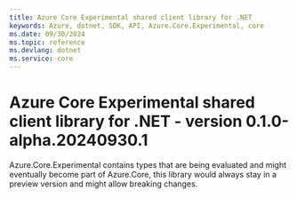 ```yaml
---
title: Azure Core Experimental shared client library for .NET
keywords: Azure, dotnet, SDK, API, Azure.Core.Experimental, core
ms.date: 09/30/2024
ms.topic: reference
ms.devlang: dotnet
ms.service: core
---
```

# Azure Core Experimental shared client library for .NET - version 0.1.0-alpha.20240930.1 


Azure.Core.Experimental contains types that are being evaluated and might eventually become part of Azure.Core, this library would always stay in a preview version and might allow breaking changes.

